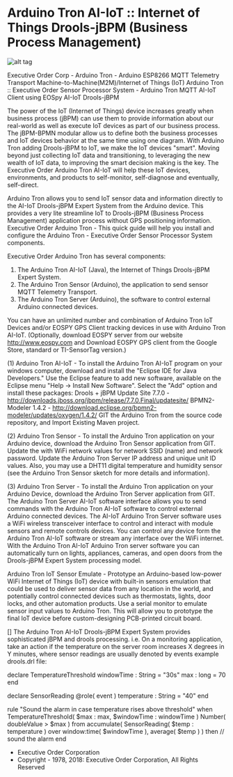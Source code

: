 # Arduino Tron AI-IoT :: Internet of Things Drools-jBPM (Business Process Management)

![alt tag](http://arduinotron.com/wp-content/uploads/2018/05/Arduino_Logotype-e1527283874261.png "Arduino Tron")

Executive Order Corp - Arduino Tron - Arduino ESP8266 MQTT Telemetry Transport Machine-to-Machine(M2M)/Internet of Things (IoT)
Arduino Tron :: Executive Order Sensor Processor System - Arduino Tron MQTT AI-IoT Client using EOSpy AI-IoT Drools-jBPM

The power of the IoT (Internet of Things) device increases greatly when business process (jBPM) can use them to provide information
about our real-world as well as execute IoT devices as part of our business process. The jBPM-BPMN modular allow us to define 
both the business processes and IoT devices behavior at the same time using one diagram. With Arduino Tron adding Drools-jBPM to IoT,
we make the IoT devices "smart". Moving beyond just collecting IoT data and transitioning, to leveraging the new wealth of IoT data, 
to improving the smart decision making is the key. The Executive Order Arduino Tron AI-IoT will help these IoT devices, environments, 
and products to self-monitor, self-diagnose and eventually, self-direct.

Arduino Tron allows you to send IoT sensor data and information directly to the AI-IoT Drools-jBPM Expert System from the Arduino device.
This provides a very lite streamline IoT to Drools-jBPM (Business Process Management) application process without GPS positioning information.
Executive Order Arduino Tron - This quick guide will help you install and configure the Arduino Tron - Executive Order Sensor Processor System components.

Executive Order Arduino Tron has several components:
1. The Arduino Tron AI-IoT (Java), the Internet of Things Drools-jBPM Expert System.
2. The Arduino Tron Sensor (Arduino), the application to send sensor MQTT Telemetry Transport.
3. The Arduino Tron Server (Arduino), the software to control external Arduino connected devices.

You can have an unlimited number and combination of Arduino Tron IoT Devices and/or EOSPY GPS Client tracking devices in use with Arduino Tron AI-IoT.
(Optionally, download EOSPY server from our website http://www.eospy.com and Download EOSPY GPS client from the Google Store, standard or TI-SensorTag version.)

(1) Arduino Tron AI-IoT - To install the Arduino Tron AI-IoT program on your windows computer, download and install the "Eclipse IDE for Java Developers."
Use the Eclipse feature to add new software, available on the Eclipse menu "Help -> Install New Software". Select the "Add" option and install these packages:
Drools + jBPM Update Site 7.7.0 - http://downloads.jboss.org/jbpm/release/7.7.0.Final/updatesite/
BPMN2-Modeler 1.4.2 - http://download.eclipse.org/bpmn2-modeler/updates/oxygen/1.4.2/
GIT the Arduino Tron from the source code repository, and Import Existing Maven project.

(2) Arduino Tron Sensor - To install the Arduino Tron application on your Arduino device, download the Arduino Tron Sensor application from GIT.
Update the with WiFi network values for network SSID (name) and network password. Update the Arduino Tron Server IP address and unique unit ID values.
Also, you may use a DHT11 digital temperature and humidity sensor (see the Arduino Tron Sensor sketch for more details and information).

(3) Arduino Tron Server - To install the Arduino Tron application on your Arduino Device, download the Arduino Tron Server application from GIT.
The Arduino Tron Server AI-IoT software interface allows you to send commands with the Arduino Tron AI-IoT software to control external Arduino connected devices.
The AI-IoT Arduino Tron Server software uses a WiFi wireless transceiver interface to control and interact with module sensors and remote controls devices. You can 
control any device form the Arduino Tron AI-IoT software or stream any interface over the WiFi internet. With the Arduino Tron AI-IoT Arduino Tron server software
you can automatically turn on lights, appliances, cameras, and open doors from the Drools-jBPM Expert System processing model.

Arduino Tron IoT Sensor Emulate - Prototype an Arduino-based low-power WiFi Internet of Things (IoT) device with built-in sensors emulation that could be used to
deliver sensor data from any location in the world, and potentially control connected devices such as thermostats, lights, door locks, and other automation products.
Use a serial monitor to emulate sensor input values to Arduino Tron. This will allow you to prototype the final IoT device before custom-designing PCB-printed circuit board.

[] The Arduino Tron AI-IoT Drools-jBPM Expert System provides sophisticated jBPM and drools processing. i.e. On a monitoring application, take an action if the temperature 
on the server room increases X degrees in Y minutes, where sensor readings are usually denoted by events example drools.drl file:

declare TemperatureThreshold 
        windowTime : String = "30s" 
        max : long = 70 
end 

declare SensorReading 
        @role( event ) 
        temperature : String = "40" 
end 

rule "Sound the alarm in case temperature rises above threshold" 
when 
   TemperatureThreshold( $max : max, $windowTime : windowTime ) 
   Number( doubleValue > $max ) from accumulate( 
   SensorReading( $temp : temperature ) over window:time( $windowTime ), 
   average( $temp ) ) 
then 
   // sound the alarm 
end 

- Executive Order Corporation
- Copyright - 1978, 2018: Executive Order Corporation, All Rights Reserved


